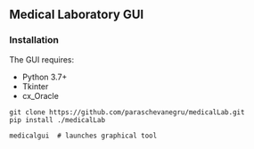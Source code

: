 ## Medical Laboratory GUI

### Installation

The GUI requires:
- Python 3.7+
- Tkinter
- cx_Oracle

```
git clone https://github.com/paraschevanegru/medicalLab.git
pip install ./medicalLab

medicalgui  # launches graphical tool
```
